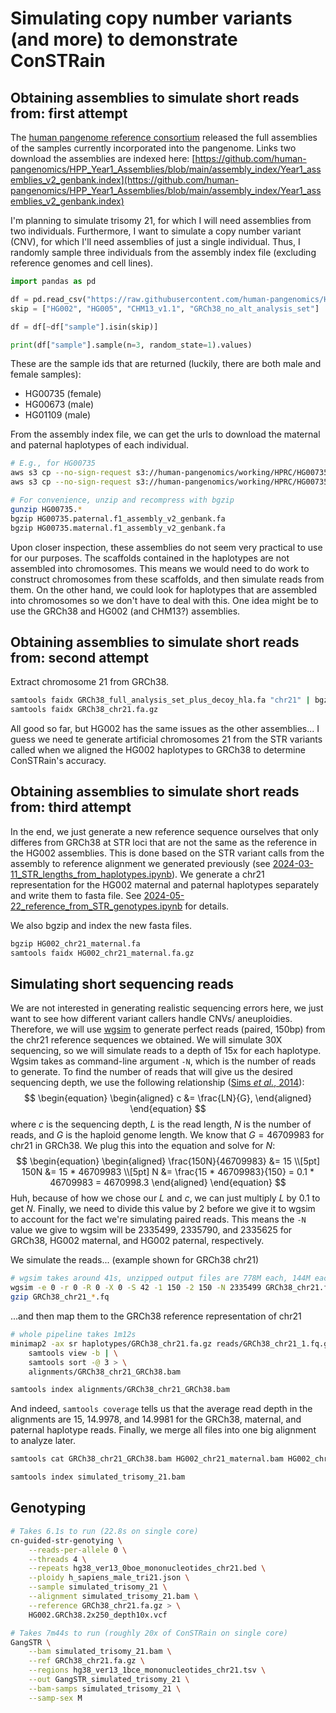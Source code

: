# Simulating copy number variants (and more) to demonstrate ConSTRain
## Obtaining assemblies to simulate short reads from: first attempt
The [human pangenome reference consortium](https://humanpangenome.org/) released the full assemblies of the samples currently incorporated into the pangenome. Links two download the assemblies are indexed here: [https://github.com/human-pangenomics/HPP_Year1_Assemblies/blob/main/assembly_index/Year1_assemblies_v2_genbank.index](https://github.com/human-pangenomics/HPP_Year1_Assemblies/blob/main/assembly_index/Year1_assemblies_v2_genbank.index)


I'm planning to simulate trisomy 21, for which I will need assemblies from two individuals. Furthermore, I want to simulate a copy number variant (CNV), for which I'll need assemblies of just a single individual. Thus, I randomly sample three individuals from the assembly index file (excluding reference genomes and cell lines).
```python
import pandas as pd

df = pd.read_csv("https://raw.githubusercontent.com/human-pangenomics/HPP_Year1_Assemblies/main/assembly_index/Year1_assemblies_v2_genbank.index", sep="\t")
skip = ["HG002", "HG005", "CHM13_v1.1", "GRCh38_no_alt_analysis_set"]

df = df[~df["sample"].isin(skip)]

print(df["sample"].sample(n=3, random_state=1).values)
```

These are the sample ids that are returned (luckily, there are both male and female samples):
* HG00735 (female)
* HG00673 (male)
* HG01109 (male)

From the assembly index file, we can get the urls to download the maternal and paternal haplotypes of each individual.
```bash
# E.g., for HG00735
aws s3 cp --no-sign-request s3://human-pangenomics/working/HPRC/HG00735/assemblies/year1_f1_assembly_v2_genbank/HG00735.paternal.f1_assembly_v2_genbank.fa.gz ./
aws s3 cp --no-sign-request s3://human-pangenomics/working/HPRC/HG00735/assemblies/year1_f1_assembly_v2_genbank/HG00735.maternal.f1_assembly_v2_genbank.fa.gz ./

# For convenience, unzip and recompress with bgzip
gunzip HG00735.*
bgzip HG00735.paternal.f1_assembly_v2_genbank.fa
bgzip HG00735.maternal.f1_assembly_v2_genbank.fa
```

Upon closer inspection, these assemblies do not seem very practical to use for our purposes. The scaffolds contained in the haplotypes are not assembled into chromosomes. This means we would need to do work to construct chromosomes from these scaffolds, and then simulate reads from them. On the other hand, we could look for haplotypes that are assembled into chromosomes so we don't have to deal with this. One idea might be to use the GRCh38 and HG002 (and CHM13?) assemblies.

## Obtaining assemblies to simulate short reads from: second attempt
Extract chromosome 21 from GRCh38.
```bash
samtools faidx GRCh38_full_analysis_set_plus_decoy_hla.fa "chr21" | bgzip > GRCh38_chr21.fa.gz
samtools faidx GRCh38_chr21.fa.gz
```

All good so far, but HG002 has the same issues as the other assemblies... I guess we need te generate artificial chromosomes 21 from the STR variants called when we aligned the HG002 haplotypes to GRCh38 to determine ConSTRain's accuracy.

## Obtaining assemblies to simulate short reads from: third attempt
In the end, we just generate a new reference sequence ourselves that only differes from GRCh38 at STR loci that are not the same as the reference in the HG002 assemblies. This is done based on the STR variant calls from the assembly to reference alignment we generated previously (see [2024-03-11_STR_lengths_from_haplotypes.ipynb](../HG002/2024-03-11_STR_lengths_from_haplotypes.ipynb)). We generate a chr21 representation for the HG002 maternal and paternal haplotypes separately and write them to fasta file. See [2024-05-22_reference_from_STR_genotypes.ipynb](2024-05-22_reference_from_STR_genotypes.ipynb) for details.

We also bgzip and index the new fasta files.
```bash
bgzip HG002_chr21_maternal.fa
samtools faidx HG002_chr21_maternal.fa.gz
```

## Simulating short sequencing reads
We are not interested in generating realistic sequencing errors here, we just want to see how different variant callers handle CNVs/ aneuploidies. Therefore, we will use [wgsim](https://github.com/lh3/wgsim) to generate perfect reads (paired, 150bp) from the chr21 reference sequences we obtained. We will simulate 30X sequencing, so we will simulate reads to a depth of 15x for each haplotype. Wgsim takes as command-line argument `-N`, which is the number of reads to generate. To find the number of reads that will give us the desired sequencing depth, we use the following relationship ([Sims *et al.*, 2014](https://www.nature.com/articles/nrg3642)):
$$
\begin{equation}
    \begin{aligned}
        c &= \frac{LN}{G},
    \end{aligned}
\end{equation}
$$
where $c$ is the sequencing depth, $L$ is the read length, $N$ is the number of reads, and $G$ is the haploid genome length. We know that $G=46709983$ for chr21 in GRCh38. We plug this into the equation and solve for $N$:
$$
\begin{equation}  
    \begin{aligned}
        \frac{150N}{46709983} &= 15 \\[5pt]
        150N &= 15 * 46709983 \\[5pt]
        N &= \frac{15 * 46709983}{150} = 0.1 * 46709983 = 4670998.3
    \end{aligned}
\end{equation}
$$
Huh, because of how we chose our $L$ and $c$, we can just multiply $L$ by $0.1$ to get $N$. Finally, we need to divide this value by 2 before we give it to wgsim to account for the fact we're simulating paired reads. This means the `-N` value we give to wgsim will be 2335499, 2335790, and 2335625 for GRCh38, HG002 maternal, and HG002 paternal, respectively.

We simulate the reads... (example shown for GRCh38 chr21)
```bash
# wgsim takes around 41s, unzipped output files are 778M each, 144M each when gzipped
wgsim -e 0 -r 0 -R 0 -X 0 -S 42 -1 150 -2 150 -N 2335499 GRCh38_chr21.fa.gz GRCh38_chr21_1.fq GRCh38_chr21_2.fq
gzip GRCh38_chr21_*.fq
```

...and then map them to the GRCh38 reference representation of chr21
```bash
# whole pipeline takes 1m12s
minimap2 -ax sr haplotypes/GRCh38_chr21.fa.gz reads/GRCh38_chr21_1.fq.gz reads/GRCh38_chr21_2.fq.gz | \
    samtools view -b | \
    samtools sort -@ 3 > \
    alignments/GRCh38_chr21_GRCh38.bam

samtools index alignments/GRCh38_chr21_GRCh38.bam
```

And indeed, `samtools coverage` tells us that the average read depth in the alignments are 15, 14.9978, and 14.9981 for the GRCh38, maternal, and paternal haplotype reads. Finally, we merge all files into one big alignment to analyze later.
```bash
samtools cat GRCh38_chr21_GRCh38.bam HG002_chr21_maternal.bam HG002_chr21_paternal.bam | samtools sort -@ 3 > simulated_trisomy_21.bam

samtools index simulated_trisomy_21.bam
```
## Genotyping 
<!-- chr21_13941477, chr21_15583008, chr21_15678835 could be used as example loci -->

```bash
# Takes 6.1s to run (22.8s on single core)
cn-guided-str-genotying \
    --reads-per-allele 0 \
    --threads 4 \
    --repeats hg38_ver13_0boe_mononucleotides_chr21.bed \
    --ploidy h_sapiens_male_tri21.json \
    --sample simulated_trisomy_21 \
    --alignment simulated_trisomy_21.bam \
    --reference GRCh38_chr21.fa.gz > \
    HG002.GRCh38.2x250_depth10x.vcf
```

```bash
# Takes 7m44s to run (roughly 20x of ConSTRain on single core)
GangSTR \
    --bam simulated_trisomy_21.bam \
    --ref GRCh38_chr21.fa.gz \
    --regions hg38_ver13_1bce_mononucleotides_chr21.tsv \
    --out GangSTR_simulated_trisomy_21 \
    --bam-samps simulated_trisomy_21 \
    --samp-sex M
```